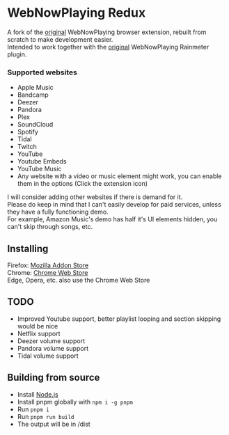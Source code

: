 # WebNowPlaying Redux
A fork of the [original](https://github.com/tjhrulz/WebNowPlaying-BrowserExtension) WebNowPlaying browser extension, rebuilt from scratch to make development easier.  
Intended to work together with the [original](https://github.com/tjhrulz/WebNowPlaying) WebNowPlaying Rainmeter plugin.

### Supported websites
- Apple Music
- Bandcamp
- Deezer
- Pandora
- Plex
- SoundCloud
- Spotify
- Tidal
- Twitch
- YouTube
- Youtube Embeds
- YouTube Music
- Any website with a video or music element might work, you can enable them in the options (Click the extension icon)

I will consider adding other websites if there is demand for it.  
Please do keep in mind that I can't easily develop for paid services,
unless they have a fully functioning demo.  
For example, Amazon Music's demo has half it's UI elements hidden, you can't skip through songs, etc.

## Installing
Firefox: [Mozilla Addon Store](https://addons.mozilla.org/en-US/firefox/addon/webnowplaying-redux/)  
Chrome: [Chrome Web Store](https://chrome.google.com/webstore/detail/webnowplaying-redux/ejimjbbegnadfnpgnnfngljgmgpddnmp)  
Edge, Opera, etc. also use the Chrome Web Store

## TODO
- Improved Youtube support, better playlist looping and section skipping would be nice
- Netflix support
- Deezer volume support
- Pandora volume support
- Tidal volume support

## Building from source
- Install [Node.js](https://nodejs.org)
- Install pnpm globally with `npm i -g pnpm`
- Run `pnpm i`
- Run `pnpm run build`
- The output will be in /dist
